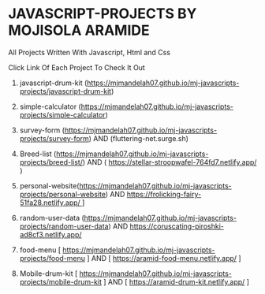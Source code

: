 # JAVASCRIPT-PROJECTS BY MOJISOLA ARAMIDE

All Projects Written With Javascript, Html and Css

Click Link Of Each Project To Check It Out

1. javascript-drum-kit (<https://mjmandelah07.github.io/mj-javascripts-projects/javascript-drum-kit>)
2. simple-calculator  (<https://mjmandelah07.github.io/mj-javascripts-projects/simple-calculator>)
3. survey-form (<https://mjmandelah07.github.io/mj-javascripts-projects/survey-form>) AND
                (fluttering-net.surge.sh)
4. Breed-list (<https://mjmandelah07.github.io/mj-javascripts-projects/breed-list/>) AND ( https://stellar-stroopwafel-764fd7.netlify.app/ )
5. personal-website(<https://mjmandelah07.github.io/mj-javascripts-projects/personal-website>) AND [ https://frolicking-fairy-51fa28.netlify.app/ ](https://mojisola-oluwadamilola-aramide.netlify.app/) ]

6. random-user-data (<https://mjmandelah07.github.io/mj-javascripts-projects/random-user-data>) AND https://coruscating-piroshki-ad8cf3.netlify.app/

7. food-menu [ https://mjmandelah07.github.io/mj-javascripts-projects/food-menu ] AND [ https://aramid-food-menu.netlify.app/ ]
8. Mobile-drum-kit [ https://mjmandelah07.github.io/mj-javascripts-projects/mobile-drum-kit ] AND [ https://aramid-drum-kit.netlify.app/ ]
